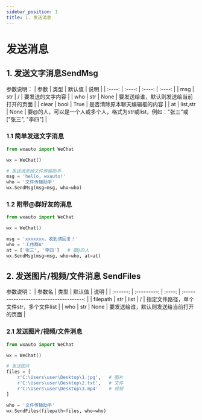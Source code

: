 ```yaml
---
sidebar_position: 1
title: 1. 发送消息
---
```


# 发送消息

## 1. 发送文字消息SendMsg

参数说明：
| 参数 | 类型 | 默认值 | 说明 |
| :----: | :----: | :----: | :----: |
|  msg   | str  |   /    |            要发送的文字内容            |
|  who   | str  |  None  | 要发送给谁，默认则发送给当前打开的页面 |
| clear  | bool |  True  |      是否清除原本聊天编辑框的内容      |
| at  | list,str |  None  | 要@的人，可以是一个人或多个人，格式为str或list，例如："张三"或["张三", "李四"] |


### 1.1 简单发送文字消息
```python title="Python"
from wxauto import WeChat

wx = WeChat()

# 发送消息给文件传输助手
msg = 'hello, wxauto!'
who = '文件传输助手'
wx.SendMsg(msg=msg, who=who)
```

### 1.2 附带@群好友的消息
```python title="Python"
from wxauto import WeChat

wx = WeChat()

msg = 'xxxxxxx，收到请回复！'
who = '工作群A'
at = ['张三', '李四']   # 要@的人
wx.SendMsg(msg=msg, who=who, at=at)
```

## 2. 发送图片/视频/文件消息 SendFiles

参数说明：
|  参数名  |    类型     | 默认值 |                  说明                   |
| :------: | :---------: | :----: | :-------------------------------------: |
| filepath | str \| list |   /    | 指定文件路径，单个文件str，多个文件list |
|   who    |     str     |  None  | 要发送给谁，默认则发送给当前打开的页面  |

### 2.1 发送图片/视频/文件消息
```python title="Python"
from wxauto import WeChat

wx = WeChat()

# 发送图片
files = [
    r'C:\Users\user\Desktop\1.jpg',   # 图片
    r'C:\Users\user\Desktop\2.txt',   # 文件
    r'C:\Users\user\Desktop\3.mp4'    # 视频
]

who = '文件传输助手'
wx.SendFiles(filepath=files, who=who)
```